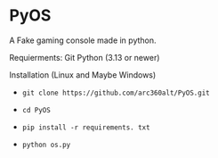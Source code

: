 # PyOS
A Fake gaming console made in python.

Requierments:
Git
Python (3.13 or newer)

Installation (Linux and Maybe Windows)
- ```git clone https://github.com/arc360alt/PyOS.git```

- ```cd PyOS```

- ```pip install -r requirements. txt```

- ```python os.py```
